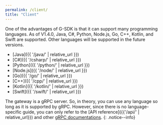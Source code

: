 ```yaml
---
permalink: /client/
title: "Client"
---
```


One of the advantages of G-SDK is that it can support many programming languages. As of V1.4.0, Java, C#, Python, Node.js, Go, C++, Kotlin, and Swift are supported. Other languages will be supported in the future versions.

* [Java]({{ '/java/' | relative_url }})
* [C#]({{ '/csharp/' | relative_url }})
* [Python]({{ '/python/' | relative_url }})
* [Node.js]({{ '/node/' | relative_url }})
* [Go]({{ '/go/' | relative_url }})
* [C++]({{ '/cpp/' | relative_url }})
* [Kotlin]({{ '/kotlin/' | relative_url }})
* [Swift]({{ '/swift/' | relative_url }})

The gateway is a gRPC server. So, in theory, you can use any language so long as it is supported by gRPC. However, since there is no language-specific guide, you can only refer to the [API reference]({{'/api/' | relative_url}}) and other [gRPC documentations](https://grpc.io/docs/). 
{: .notice--info}